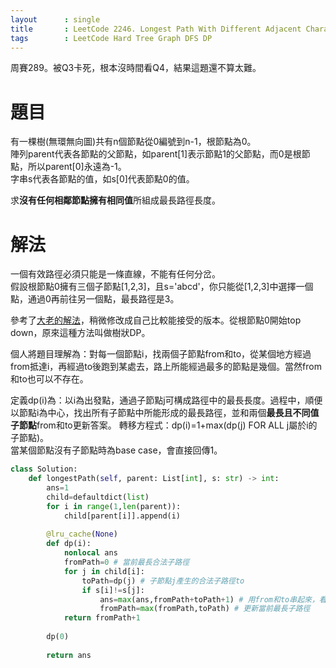 ```yaml
---
layout      : single
title       : LeetCode 2246. Longest Path With Different Adjacent Characters
tags 		: LeetCode Hard Tree Graph DFS DP
---  
```

周賽289。被Q3卡死，根本沒時間看Q4，結果這題還不算太難。  

# 題目
有一棵樹(無環無向圖)共有n個節點從0編號到n-1，根節點為0。  
陣列parent代表各節點的父節點，如parent[1]表示節點1的父節點，而0是根節點，所以parent[0]永遠為-1。  
字串s代表各節點的值，如s[0]代表節點0的值。  

求**沒有任何相鄰節點擁有相同值**所組成最長路徑長度。

# 解法
一個有效路徑必須只能是一條直線，不能有任何分岔。  
假設根節點0擁有三個子節點[1,2,3]，且s='abcd'，你只能從[1,2,3]中選擇一個點，通過0再前往另一個點，最長路徑是3。  

參考了[大老的解法](https://leetcode-cn.com/problems/longest-path-with-different-adjacent-characters/solution/by-endlesscheng-92fw/)，稍微修改成自己比較能接受的版本。從根節點0開始top down，原來這種方法叫做樹狀DP。  

個人將題目理解為：對每一個節點i，找兩個子節點from和to，從某個地方經過from抵達i，再經過to後跑到某處去，路上所能經過最多的節點是幾個。當然from和to也可以不存在。

定義dp(i)為：以i為出發點，通過子節點j可構成路徑中的最長長度。過程中，順便以節點i為中心，找出所有子節點中所能形成的最長路徑，並和兩個**最長且不同值子節點**from和to更新答案。
轉移方程式：dp(i)=1+max(dp(j) FOR ALL j屬於i的子節點)。  
當某個節點沒有子節點時為base case，會直接回傳1。  

```python
class Solution:
    def longestPath(self, parent: List[int], s: str) -> int:
        ans=1
        child=defaultdict(list)
        for i in range(1,len(parent)):
            child[parent[i]].append(i) 
        
        @lru_cache(None)
        def dp(i):
            nonlocal ans
            fromPath=0 # 當前最長合法子路徑
            for j in child[i]:
                toPath=dp(j) # 子節點j產生的合法子路徑to
                if s[i]!=s[j]:
                    ans=max(ans,fromPath+toPath+1) # 用from和to串起來，看能不能刷新ans
                    fromPath=max(fromPath,toPath) # 更新當前最長子路徑
            return fromPath+1
        
        dp(0)
        
        return ans
```

